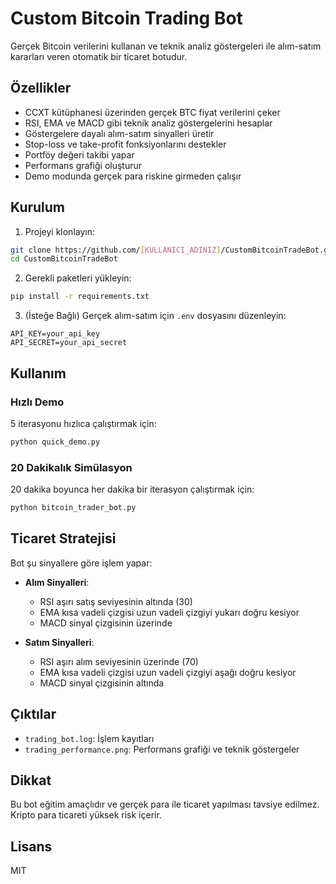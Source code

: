 # Custom Bitcoin Trading Bot

Gerçek Bitcoin verilerini kullanan ve teknik analiz göstergeleri ile alım-satım kararları veren otomatik bir ticaret botudur.

## Özellikler

- CCXT kütüphanesi üzerinden gerçek BTC fiyat verilerini çeker
- RSI, EMA ve MACD gibi teknik analiz göstergelerini hesaplar
- Göstergelere dayalı alım-satım sinyalleri üretir
- Stop-loss ve take-profit fonksiyonlarını destekler
- Portföy değeri takibi yapar
- Performans grafiği oluşturur
- Demo modunda gerçek para riskine girmeden çalışır

## Kurulum

1. Projeyi klonlayın:
```bash
git clone https://github.com/[KULLANICI_ADINIZ]/CustomBitcoinTradeBot.git
cd CustomBitcoinTradeBot
```

2. Gerekli paketleri yükleyin:
```bash
pip install -r requirements.txt
```

3. (İsteğe Bağlı) Gerçek alım-satım için `.env` dosyasını düzenleyin:
```
API_KEY=your_api_key
API_SECRET=your_api_secret
```

## Kullanım

### Hızlı Demo

5 iterasyonu hızlıca çalıştırmak için:

```bash
python quick_demo.py
```

### 20 Dakikalık Simülasyon

20 dakika boyunca her dakika bir iterasyon çalıştırmak için:

```bash
python bitcoin_trader_bot.py
```

## Ticaret Stratejisi

Bot şu sinyallere göre işlem yapar:

- **Alım Sinyalleri**:
  - RSI aşırı satış seviyesinin altında (30)
  - EMA kısa vadeli çizgisi uzun vadeli çizgiyi yukarı doğru kesiyor
  - MACD sinyal çizgisinin üzerinde

- **Satım Sinyalleri**:
  - RSI aşırı alım seviyesinin üzerinde (70)
  - EMA kısa vadeli çizgisi uzun vadeli çizgiyi aşağı doğru kesiyor
  - MACD sinyal çizgisinin altında

## Çıktılar

- `trading_bot.log`: İşlem kayıtları
- `trading_performance.png`: Performans grafiği ve teknik göstergeler

## Dikkat

Bu bot eğitim amaçlıdır ve gerçek para ile ticaret yapılması tavsiye edilmez. Kripto para ticareti yüksek risk içerir.

## Lisans

MIT 